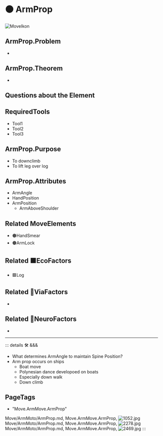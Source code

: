 
# 🟠 <move>ArmProp</move>

![MoveIkon](/Move/Move_Ikon.png)

## ArmProp.Problem

-

## ArmProp.Theorem

-

## Questions about the Element

## RequiredTools

- Tool1
- Tool2
- Tool3



## ArmProp.Purpose

- To downclimb
- To lift leg over log

## ArmProp.Attributes

- ArmAngle
- HandPosition
- ArmPosition
    - <via>ArmAboveShoulder</via>

## Related <move>MoveElements</move>

- 🟠<move>HandSmear</move>
- 🟠<move>ArmLock</move>

## Related 🟩<eko>EcoFactors</eko>

- 🟩<eko>Log</eko>

## Related 🔻<via>ViaFactors</via>

-

## Related 💜<psike>NeuroFactors</psike>

-  

---

<!-- =================================================== -->
<!-- =================================================== -->
<!-- =================================================== -->
<!-- =================================================== -->
<!-- =================================================== -->
::: details 🛠 <dev>&&&</dev>

- What determines ArmAngle to maintain Spine Position?
- Arm prop occurs on ships
    - Boat move
    - Polynesian dance developoed on boats
    - Especially down walk
    - Down climb

<h2>PageTags</h2>

- "Move.ArmMove.ArmProp"

Move/ArmMoto/ArmProp.md, <dev>Move.ArmMove.ArmProp</dev>, ![1052.jpg](/PaperPhoto/1052.jpg)
Move/ArmMoto/ArmProp.md, <dev>Move.ArmMove.ArmProp</dev>, ![2278.jpg](/PaperPhoto/2278.jpg)
Move/ArmMoto/ArmProp.md, <dev>Move.ArmMove.ArmProp</dev>, ![2469.jpg](/PaperPhoto/2469.jpg)
:::
